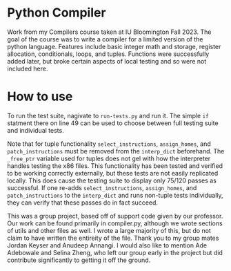 # Python Compiler

Work from my Compilers course taken at IU Bloomington Fall 2023. The goal of the course was to write a compiler for a limited version of the python language. Features include basic integer math and storage, register allocation, conditionals, loops, and tuples. Functions were successfully added later, but broke certain aspects of local testing and so were not included here.

# How to use

To run the test suite, nagivate to `run-tests.py` and run it. The simple `if` statment there on line 49 can be used to choose between full testing suite and individual tests.

Note that for tuple functionality `select_instructions`, `assign_homes`, and `patch_instructions` must be removed from the `interp_dict` beforehand. The `_free_ptr` variable used for tuples does not gel with how the interpreter handles testing the x86 files. This functionality has been tested and verified to be working correctly externally, but these tests are not easily replicated locally. This does cause the testing suite to display only 75/120 passes as successful. If one  re-adds `select_instructions`, `assign_homes`, and `patch_instructions` to the `interp_dict` and runs non-tuple tests individually, they can verify that these passes do in fact succeed. 



This was a group project, based off of support code given by our professor. Our work can be found primarily in compiler.py, although we wrote sections of utils and other files as well. I wrote a large majority of this, but do not claim to have written the entireity of the file. Thank you to my group mates Jordan Keyser and Anudeep Annangi. I would also like to mention Ade Adebowale and Selina Zheng, who left our group early in the project but did contribute significantly to getting it off the ground.
